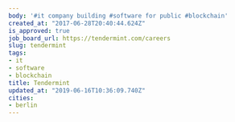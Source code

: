 ```yaml
---
body: '#it company building #software for public #blockchain'
created_at: "2017-06-28T20:40:44.624Z"
is_approved: true
job_board_url: https://tendermint.com/careers
slug: tendermint
tags:
- it
- software
- blockchain
title: Tendermint
updated_at: "2019-06-16T10:36:09.740Z"
cities:
- berlin
---
```


